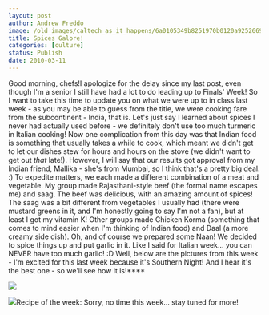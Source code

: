 ```yaml
---
layout: post
author: Andrew Freddo
image: /old_images/caltech_as_it_happens/6a0105349b8251970b0120a9252669970b.jpg
title: Spices Galore!
categories: [culture]
status: Publish
date: 2010-03-11
---
```


Good morning, chefs!I apologize for the delay since my last post, even though I'm a senior I still have had a lot to do leading up to Finals' Week! So I want to take this time to update you on what we were up to in class last week - as you may be able to guess from the title, we were cooking fare from the subcontinent - India, that is. Let's just say I learned about spices I never had actually used before - we definitely don't use too much turmeric in Italian cooking! Now one complication from this day was that Indian food is something that usually takes a while to cook, which meant we didn't get to let our dishes stew for hours and hours on the stove (we didn't want to get out *that* late!). However, I will say that our results got approval from my Indian friend, Mallika - she's from Mumbai, so I think that's a pretty big deal. :)
To expedite matters, we each made a different combination of a meat and vegetable. My group made Rajasthani-style beef (the formal name escapes me) and saag. The beef was delicious, with an amazing amount of spices! The saag was a bit different from vegetables I usually had (there were mustard greens in it, and I'm honestly going to say I'm not a fan), but at least I got my vitamin K! Other groups made Chicken Korma (something that comes to mind easier when I'm thinking of Indian food) and Daal (a more creamy side dish). Oh, and of course we prepared some Naan! We decided to spice things up and put garlic in it. Like I said for Italian week... you can NEVER have too much garlic! :D
Well, below are the pictures from this week - I'm excited for this last week because it's Southern Night! And I hear it's the best one - so we'll see how it is!****


![](/old_images/caltech_as_it_happens/6a0105349b8251970b0120a92526db970b.jpg)

![](/old_images/caltech_as_it_happens/6a0105349b8251970b0120a92527b4970b.jpg)Recipe of the week: Sorry, no time this week... stay tuned for more!
